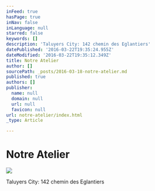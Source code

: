 ```yaml
---
inFeed: true
hasPage: true
inNav: false
inLanguage: null
starred: false
keywords: []
description: 'Taluyers City: 142 chemin des Eglantiers'
datePublished: '2016-03-22T19:35:24.955Z'
dateModified: '2016-03-22T19:35:12.349Z'
title: Notre Atelier
author: []
sourcePath: _posts/2016-03-18-notre-atelier.md
published: true
authors: []
publisher:
  name: null
  domain: null
  url: null
  favicon: null
url: notre-atelier/index.html
_type: Article

---
```

# Notre Atelier
![](https://the-grid-user-content.s3-us-west-2.amazonaws.com/ececb696-eb01-449b-b308-601086a245ee.jpg)

Taluyers City: 142 chemin des Eglantiers
